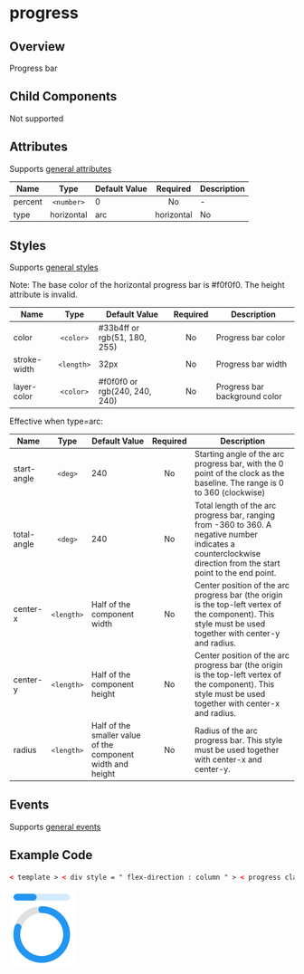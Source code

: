 <!-- 源地址: https://iot.mi.com/vela/quickapp/en/components/basic/progress.html -->

# progress

## Overview

Progress bar

## Child Components

Not supported

## Attributes

Supports [general attributes](</vela/quickapp/en/components/general/properties.html>)

Name | Type | Default Value | Required | Description  
---|:---:|---|:---:|---  
percent | `<number>` | 0 | No | -  
type | horizontal | arc | horizontal | No | Progress bar type. Dynamic modification is not supported.  
  
## Styles

Supports [general styles](</vela/quickapp/en/components/general/style.html>)

Note: The base color of the horizontal progress bar is #f0f0f0. The height attribute is invalid.

Name | Type | Default Value | Required | Description  
---|:---:|---|:---:|---  
color | `<color>` | #33b4ff or rgb(51, 180, 255) | No | Progress bar color  
stroke-width | `<length>` | 32px | No | Progress bar width  
layer-color | `<color>` | #f0f0f0 or rgb(240, 240, 240) | No | Progress bar background color  
  
Effective when type=arc:

Name | Type | Default Value | Required | Description  
---|:---:|---|:---:|---  
start-angle | `<deg>` | 240 | No | Starting angle of the arc progress bar, with the 0 point of the clock as the baseline. The range is 0 to 360 (clockwise)  
total-angle | `<deg>` | 240 | No | Total length of the arc progress bar, ranging from -360 to 360. A negative number indicates a counterclockwise direction from the start point to the end point.  
center-x | `<length>` | Half of the component width | No | Center position of the arc progress bar (the origin is the top-left vertex of the component). This style must be used together with center-y and radius.  
center-y | `<length>` | Half of the component height | No | Center position of the arc progress bar (the origin is the top-left vertex of the component). This style must be used together with center-x and radius.  
radius | `<length>` | Half of the smaller value of the component width and height | No | Radius of the arc progress bar. This style must be used together with center-x and center-y.  
  
## Events

Supports [general events](</vela/quickapp/en/components/general/events.html>)

## Example Code
```html
< template > < div style = " flex-direction : column " > < progress class = " p1 " percent = " 40 " > </ progress > < progress class = " p2 " percent = " 80 " type = " arc " > </ progress > </ div > </ template > < style > .p1 { margin-bottom : 10px ; stroke-width : 12px ; } .p2 { margin-bottom : 10px ; stroke-width : 12px ; start-angle : 0 ; total-angle : 360deg ; } </ style >
```

![](../../images/progress.png)
